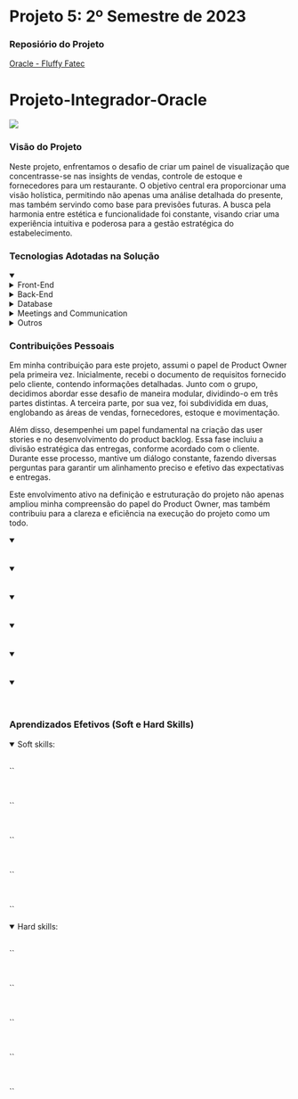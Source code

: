 # Projeto 5: 2º Semestre de 2023 

### Reposiório do Projeto

[Oracle - Fluffy Fatec](https://github.com/Fluffy-Fatec/Projeto-Integrador-Oracle)

# Projeto-Integrador-Oracle

<img src = "./Documentacao/Team/imgOracleFatec_1.jpg">

<br>


### Visão do Projeto

Neste projeto, enfrentamos o desafio de criar um painel de visualização que concentrasse-se nas insights de vendas, controle de estoque e fornecedores para um restaurante. O objetivo central era proporcionar uma visão holística, permitindo não apenas uma análise detalhada do presente, mas também servindo como base para previsões futuras. A busca pela harmonia entre estética e funcionalidade foi constante, visando criar uma experiência intuitiva e poderosa para a gestão estratégica do estabelecimento.


### Tecnologias Adotadas na Solução

<details open>
 <summary> </summary>

  <details>
<summary>Front-End</summary>

* [vue](https://vuejs.org/)
* [HTML](https://www.w3schools.com/css/)
* [CSS](https://www.w3schools.com/css/)

</details>

<details>
<summary>Back-End</summary>

* [Java](https://www.java.com/pt-BR/?msclkid=7faa842eb8f811ecab39772d4c1ae90b)

* [Spring boot](https://spring.io/projects/spring-boot)

</details>

<details>
<summary>Database</summary>

* [Oracle Autonomous Database](https://www.oracle.com/autonomous-database/)
</details>

<details>
<summary>Meetings and Communication</summary>

* [Discord](https://discord.com/?msclkid=b4f5af84b8f811ecbd81c127a0ae68a7)

* [Whatsapp](https://www.whatsapp.com/)

* [Slack](https://slack.com/intl/pt-br/?msclkid=c00e628eb8f811ecaef374bb86d7f056)

</details>

<details>
<summary>Outros</summary>

* [Jira](https://www.atlassian.com/br/software/jira)

* [Confluence](https://www.atlassian.com/br/software/confluence)

</details>


### Contribuições Pessoais

Em minha contribuição para este projeto, assumi o papel de Product Owner pela primeira vez. Inicialmente, recebi o documento de requisitos fornecido pelo cliente, contendo informações detalhadas. Junto com o grupo, decidimos abordar esse desafio de maneira modular, dividindo-o em três partes distintas. A terceira parte, por sua vez, foi subdividida em duas, englobando as áreas de vendas, fornecedores, estoque e movimentação.

Além disso, desempenhei um papel fundamental na criação das user stories e no desenvolvimento do product backlog. Essa fase incluiu a divisão estratégica das entregas, conforme acordado com o cliente. Durante esse processo, mantive um diálogo constante, fazendo diversas perguntas para garantir um alinhamento preciso e efetivo das expectativas e entregas.

Este envolvimento ativo na definição e estruturação do projeto não apenas ampliou minha compreensão do papel do Product Owner, mas também contribuiu para a clareza e eficiência na execução do projeto como um todo.

<details open>
 <summary> </summary>

  <br>


  <br>

</details>


<details open>
 <summary> </summary>

  <br>


  <br>

</details>



<details open>
 <summary> </summary>

  <br>


  <br>

</details>


<details open>
 <summary> </summary>

  <br>


  <br>

</details>


<details open>
 <summary> </summary>

  <br>


  <br>

</details>


<details open>
 <summary> </summary>

  <br>


  <br>

</details>


### Aprendizados Efetivos (Soft e Hard Skills)


<details open>

   <summary>Soft skills:</summary>
     
   <br>
 
``
  
   <br>
   
``
   
   <br>
   
``
     
   <br>
   
``
    
   <br>
   
``
  <br> 
 </details>
  
  
   <details open>

   <summary>Hard skills:</summary>
     
   <br>
  
  

``

   <br>
     
``

   <br>
     
``

   <br>
     
`` 

   <br>
     
``
   
   <br>
     
</details>
  
